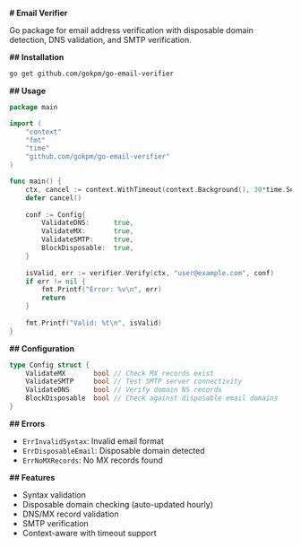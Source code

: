 **# Email Verifier**

Go package for email address verification with disposable domain detection, DNS validation, and SMTP verification.

**## Installation**
```bash
go get github.com/gokpm/go-email-verifier
```

**## Usage**
```go
package main

import (
    "context"
    "fmt"
    "time"
    "github.com/gokpm/go-email-verifier"
)

func main() {
    ctx, cancel := context.WithTimeout(context.Background(), 30*time.Second)
    defer cancel()
    
    conf := Config{
        ValidateDNS:      true,
        ValidateMX:       true,
        ValidateSMTP:     true,
        BlockDisposable:  true,
    }
    
    isValid, err := verifier.Verify(ctx, "user@example.com", conf)
    if err != nil {
        fmt.Printf("Error: %v\n", err)
        return
    }
    
    fmt.Printf("Valid: %t\n", isValid)
}
```

**## Configuration**
```go
type Config struct {
    ValidateMX       bool // Check MX records exist
    ValidateSMTP     bool // Test SMTP server connectivity
    ValidateDNS      bool // Verify domain NS records
    BlockDisposable  bool // Check against disposable email domains
}
```

**## Errors**
- `ErrInvalidSyntax`: Invalid email format
- `ErrDisposableEmail`: Disposable domain detected  
- `ErrNoMXRecords`: No MX records found

**## Features**
- Syntax validation
- Disposable domain checking (auto-updated hourly)
- DNS/MX record validation
- SMTP verification
- Context-aware with timeout support